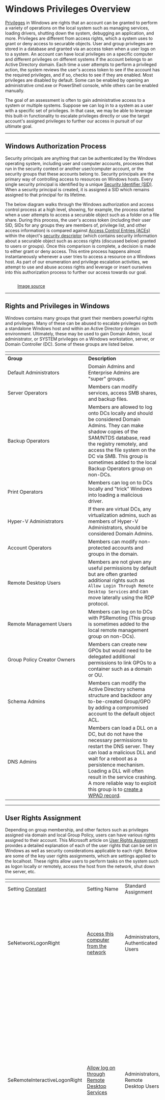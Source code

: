 # Windows Privileges Overview

[Privileges](https://docs.microsoft.com/en-us/windows/win32/secauthz/privileges) in Windows are rights that an account can be granted to perform a variety of operations on the local system such as managing services, loading drivers, shutting down the system, debugging an application, and more. Privileges are different from access rights, which a system uses to grant or deny access to securable objects. User and group privileges are stored in a database and granted via an access token when a user logs on to a system. An account can have local privileges on a specific computer and different privileges on different systems if the account belongs to an Active Directory domain. Each time a user attempts to perform a privileged action, the system reviews the user's access token to see if the account has the required privileges, and if so, checks to see if they are enabled. Most privileges are disabled by default. Some can be enabled by opening an administrative cmd.exe or PowerShell console, while others can be enabled manually.

The goal of an assessment is often to gain administrative access to a system or multiple systems. Suppose we can log in to a system as a user with a specific set of privileges. In that case, we may be able to leverage this built-in functionality to escalate privileges directly or use the target account's assigned privileges to further our access in pursuit of our ultimate goal.

***

## Windows Authorization Process

Security principals are anything that can be authenticated by the Windows operating system, including user and computer accounts, processes that run in the security context or another user/computer account, or the security groups that these accounts belong to. Security principals are the primary way of controlling access to resources on Windows hosts. Every single security principal is identified by a unique [Security Identifier (SID)](https://docs.microsoft.com/en-us/troubleshoot/windows-server/identity/security-identifiers-in-windows). When a security principal is created, it is assigned a SID which remains assigned to that principal for its lifetime.

The below diagram walks through the Windows authorization and access control process at a high level, showing, for example, the process started when a user attempts to access a securable object such as a folder on a file share. During this process, the user's access token (including their user SID, SIDs for any groups they are members of, privilege list, and other access information) is compared against [Access Control Entries (ACEs)](https://docs.microsoft.com/en-us/windows/win32/secauthz/access-control-entries) within the object's [security descriptor](https://docs.microsoft.com/en-us/windows/win32/secauthz/security-descriptors) (which contains security information about a securable object such as access rights (discussed below) granted to users or groups). Once this comparison is complete, a decision is made to either grant or deny access. This entire process happens almost instantaneously whenever a user tries to access a resource on a Windows host. As part of our enumeration and privilege escalation activities, we attempt to use and abuse access rights and leverage or insert ourselves into this authorization process to further our access towards our goal.

<figure><img src="../../../../.gitbook/assets/image (4) (1) (1) (1) (1) (1) (1).png" alt=""><figcaption><p><a href="https://docs.microsoft.com/en-us/windows/security/identity-protection/access-control/security-principals">Image source</a></p></figcaption></figure>

***

## Rights and Privileges in Windows

Windows contains many groups that grant their members powerful rights and privileges. Many of these can be abused to escalate privileges on both a standalone Windows host and within an Active Directory domain environment. Ultimately, these may be used to gain Domain Admin, local administrator, or SYSTEM privileges on a Windows workstation, server, or Domain Controller (DC). Some of these groups are listed below.

<table data-header-hidden><thead><tr><th width="246.727294921875"></th><th></th></tr></thead><tbody><tr><td><strong>Group</strong></td><td><strong>Description</strong></td></tr><tr><td>Default Administrators</td><td>Domain Admins and Enterprise Admins are "super" groups.</td></tr><tr><td>Server Operators</td><td>Members can modify services, access SMB shares, and backup files.</td></tr><tr><td>Backup Operators</td><td>Members are allowed to log onto DCs locally and should be considered Domain Admins. They can make shadow copies of the SAM/NTDS database, read the registry remotely, and access the file system on the DC via SMB. This group is sometimes added to the local Backup Operators group on non-DCs.</td></tr><tr><td>Print Operators</td><td>Members can log on to DCs locally and "trick" Windows into loading a malicious driver.</td></tr><tr><td>Hyper-V Administrators</td><td>If there are virtual DCs, any virtualization admins, such as members of Hyper-V Administrators, should be considered Domain Admins.</td></tr><tr><td>Account Operators</td><td>Members can modify non-protected accounts and groups in the domain.</td></tr><tr><td>Remote Desktop Users</td><td>Members are not given any useful permissions by default but are often granted additional rights such as <code>Allow Login Through Remote Desktop Services</code> and can move laterally using the RDP protocol.</td></tr><tr><td>Remote Management Users</td><td>Members can log on to DCs with PSRemoting (This group is sometimes added to the local remote management group on non-DCs).</td></tr><tr><td>Group Policy Creator Owners</td><td>Members can create new GPOs but would need to be delegated additional permissions to link GPOs to a container such as a domain or OU.</td></tr><tr><td>Schema Admins</td><td>Members can modify the Active Directory schema structure and backdoor any to-be-created Group/GPO by adding a compromised account to the default object ACL.</td></tr><tr><td>DNS Admins</td><td>Members can load a DLL on a DC, but do not have the necessary permissions to restart the DNS server. They can load a malicious DLL and wait for a reboot as a persistence mechanism. Loading a DLL will often result in the service crashing. A more reliable way to exploit this group is to <a href="https://web.archive.org/web/20231115070425/https://cube0x0.github.io/Pocing-Beyond-DA/">create a WPAD record</a>.</td></tr></tbody></table>

***

## User Rights Assignment

Depending on group membership, and other factors such as privileges assigned via domain and local Group Policy, users can have various rights assigned to their account. This Microsoft article on [User Rights Assignment](https://docs.microsoft.com/en-us/windows/security/threat-protection/security-policy-settings/user-rights-assignment) provides a detailed explanation of each of the user rights that can be set in Windows as well as security considerations applicable to each right. Below are some of the key user rights assignments, which are settings applied to the localhost. These rights allow users to perform tasks on the system such as logon locally or remotely, access the host from the network, shut down the server, etc.

<table data-header-hidden><thead><tr><th width="128.81817626953125"></th><th width="165.09088134765625"></th><th width="141.54541015625"></th><th></th></tr></thead><tbody><tr><td>Setting <a href="https://docs.microsoft.com/en-us/windows/win32/secauthz/privilege-constants">Constant</a></td><td>Setting Name</td><td>Standard Assignment</td><td>Description</td></tr><tr><td>SeNetworkLogonRight</td><td><a href="https://docs.microsoft.com/en-us/windows/security/threat-protection/security-policy-settings/access-this-computer-from-the-network">Access this computer from the network</a></td><td>Administrators, Authenticated Users</td><td>Determines which users can connect to the device from the network. This is required by network protocols such as SMB, NetBIOS, CIFS, and COM+.</td></tr><tr><td>SeRemoteInteractiveLogonRight</td><td><a href="https://docs.microsoft.com/en-us/windows/security/threat-protection/security-policy-settings/allow-log-on-through-remote-desktop-services">Allow log on through Remote Desktop Services</a></td><td>Administrators, Remote Desktop Users</td><td>This policy setting determines which users or groups can access the login screen of a remote device through a Remote Desktop Services connection. A user can establish a Remote Desktop Services connection to a particular server but not be able to log on to the console of that same server.</td></tr><tr><td>SeBackupPrivilege</td><td><a href="https://docs.microsoft.com/en-us/windows/security/threat-protection/security-policy-settings/back-up-files-and-directories">Back up files and directories</a></td><td>Administrators</td><td>This user right determines which users can bypass file and directory, registry, and other persistent object permissions for the purposes of backing up the system.</td></tr><tr><td>SeSecurityPrivilege</td><td><a href="https://docs.microsoft.com/en-us/windows/security/threat-protection/security-policy-settings/manage-auditing-and-security-log">Manage auditing and security log</a></td><td>Administrators</td><td>This policy setting determines which users can specify object access audit options for individual resources such as files, Active Directory objects, and registry keys. These objects specify their system access control lists (SACL). A user assigned this user right can also view and clear the Security log in Event Viewer.</td></tr><tr><td>SeTakeOwnershipPrivilege</td><td><a href="https://docs.microsoft.com/en-us/windows/security/threat-protection/security-policy-settings/take-ownership-of-files-or-other-objects">Take ownership of files or other objects</a></td><td>Administrators</td><td>This policy setting determines which users can take ownership of any securable object in the device, including Active Directory objects, NTFS files and folders, printers, registry keys, services, processes, and threads.</td></tr><tr><td>SeDebugPrivilege</td><td><a href="https://docs.microsoft.com/en-us/windows/security/threat-protection/security-policy-settings/debug-programs">Debug programs</a></td><td>Administrators</td><td>This policy setting determines which users can attach to or open any process, even a process they do not own. Developers who are debugging their applications do not need this user right. Developers who are debugging new system components need this user right. This user right provides access to sensitive and critical operating system components.</td></tr><tr><td>SeImpersonatePrivilege</td><td><a href="https://docs.microsoft.com/en-us/windows/security/threat-protection/security-policy-settings/impersonate-a-client-after-authentication">Impersonate a client after authentication</a></td><td>Administrators, Local Service, Network Service, Service</td><td>This policy setting determines which programs are allowed to impersonate a user or another specified account and act on behalf of the user.</td></tr><tr><td>SeLoadDriverPrivilege</td><td><a href="https://docs.microsoft.com/en-us/windows/security/threat-protection/security-policy-settings/load-and-unload-device-drivers">Load and unload device drivers</a></td><td>Administrators</td><td>This policy setting determines which users can dynamically load and unload device drivers. This user right is not required if a signed driver for the new hardware already exists in the driver.cab file on the device. Device drivers run as highly privileged code.</td></tr><tr><td>SeRestorePrivilege</td><td><a href="https://docs.microsoft.com/en-us/windows/security/threat-protection/security-policy-settings/restore-files-and-directories">Restore files and directories</a></td><td>Administrators</td><td>This security setting determines which users can bypass file, directory, registry, and other persistent object permissions when they restore backed up files and directories. It determines which users can set valid security principals as the owner of an object.</td></tr></tbody></table>

Further information can be found [here](https://4sysops.com/archives/user-rights-assignment-in-windows-server-2016/).

Typing the command `whoami /priv` will give you a listing of all user rights assigned to your current user. Some rights are only available to administrative users and can only be listed/leveraged when running an elevated cmd or PowerShell session. These concepts of elevated rights and [User Account Control (UAC)](https://docs.microsoft.com/en-us/windows/security/identity-protection/user-account-control/how-user-account-control-works) are security features introduced with Windows Vista to default to restricting applications from running with full permissions unless necessary. If we compare and contrast the rights available to us as an admin in a non-elevated console vs. an elevated console, we will see that they differ drastically.

Below are the rights available to a local administrator account on a Windows system.

### **Local Admin User Rights - Elevated**

If we run an elevated command window, we can see the complete listing of rights available to us:

```powershell
PS C:\htb> whoami 

winlpe-srv01\administrator


PS C:\htb> whoami /priv

PRIVILEGES INFORMATION
----------------------

Privilege Name                            Description                                                        State
========================================= ================================================================== ========
SeIncreaseQuotaPrivilege                  Adjust memory quotas for a process                                 Disabled
SeSecurityPrivilege                       Manage auditing and security log                                   Disabled
SeTakeOwnershipPrivilege                  Take ownership of files or other objects                           Disabled
SeLoadDriverPrivilege                     Load and unload device drivers                                     Disabled
SeSystemProfilePrivilege                  Profile system performance                                         Disabled
SeSystemtimePrivilege                     Change the system time                                             Disabled
SeProfileSingleProcessPrivilege           Profile single process                                             Disabled
SeIncreaseBasePriorityPrivilege           Increase scheduling priority                                       Disabled
SeCreatePagefilePrivilege                 Create a pagefile                                                  Disabled
SeBackupPrivilege                         Back up files and directories                                      Disabled
SeRestorePrivilege                        Restore files and directories                                      Disabled
SeShutdownPrivilege                       Shut down the system                                               Disabled
SeDebugPrivilege                          Debug programs                                                     Disabled
SeSystemEnvironmentPrivilege              Modify firmware environment values                                 Disabled
SeChangeNotifyPrivilege                   Bypass traverse checking                                           Enabled
SeRemoteShutdownPrivilege                 Force shutdown from a remote system                                Disabled
SeUndockPrivilege                         Remove computer from docking station                               Disabled
SeManageVolumePrivilege                   Perform volume maintenance tasks                                   Disabled
SeImpersonatePrivilege                    Impersonate a client after authentication                          Enabled
SeCreateGlobalPrivilege                   Create global objects                                              Enabled
SeIncreaseWorkingSetPrivilege             Increase a process working set                                     Disabled
SeTimeZonePrivilege                       Change the time zone                                               Disabled
SeCreateSymbolicLinkPrivilege             Create symbolic links                                              Disabled
SeDelegateSessionUserImpersonatePrivilege Obtain an impersonation token for another user in the same session Disabled
```

When a privilege is listed for our account in the `Disabled` state, it means that our account has the specific privilege assigned. Still, it cannot be used in an access token to perform the associated actions until it is enabled. Windows does not provide a built-in command or PowerShell cmdlet to enable privileges, so we need some scripting to help us out. We will see ways to abuse various privileges throughout this module and various ways to enable specific privileges within our current process. One example is this PowerShell [script](https://www.powershellgallery.com/packages/PoshPrivilege/0.3.0.0/Content/Scripts/Enable-Privilege.ps1) which can be used to enable certain privileges, or this [script](https://www.leeholmes.com/adjusting-token-privileges-in-powershell/) which can be used to adjust token privileges.

A standard user, in contrast, has drastically fewer rights.

### **Standard User Rights**

```powershell
PS C:\htb> whoami 

winlpe-srv01\htb-student


PS C:\htb> whoami /priv

PRIVILEGES INFORMATION
----------------------

Privilege Name                Description                    State
============================= ============================== ========
SeChangeNotifyPrivilege       Bypass traverse checking       Enabled
SeIncreaseWorkingSetPrivilege Increase a process working set Disabled
```

### **Backup Operators Rights**

User rights increase based on the groups they are placed in or their assigned privileges. Below is an example of the rights granted to users in the `Backup Operators` group. Users in this group do have other rights that UAC currently restricts. Still, we can see from this command that they have the [SeShutdownPrivilege](https://docs.microsoft.com/en-us/windows/security/threat-protection/security-policy-settings/shut-down-the-system), which means that they can shut down a domain controller that could cause a massive service interruption should they log onto a domain controller locally (not via RDP or WinRM).

```powershell
PS C:\htb> whoami /priv

PRIVILEGES INFORMATION
----------------------

Privilege Name                Description                    State
============================= ============================== ========
SeShutdownPrivilege           Shut down the system           Disabled
SeChangeNotifyPrivilege       Bypass traverse checking       Enabled
SeIncreaseWorkingSetPrivilege Increase a process working set Disabled
```

***

## Detection

This [post](https://blog.palantir.com/windows-privilege-abuse-auditing-detection-and-defense-3078a403d74e) is worth a read for more information on Windows privileges as well as detecting and preventing abuse, specifically by logging event [4672: Special privileges assigned to new logon](https://docs.microsoft.com/en-us/windows/security/threat-protection/auditing/event-4672) which will generate an event if certain sensitive privileges are assigned to a new logon session. This can be fine-tuned in many ways, such as by monitoring privileges that should _never_ be assigned or those that should only ever be assigned to specific accounts.

***

## Moving On

As attackers and defenders, we need to review the membership of these groups. It's not uncommon to find seemingly low privileged users added to one or more of these groups, which can be used to compromise a single host or further access within an Active Directory environment. We will discuss the implications of some of the most common rights and walk through exercises on how to escalate privileges if we obtain access to a user with some of these rights assigned to their account.
